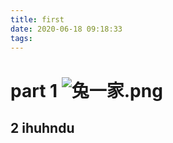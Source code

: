 ```yaml
---
title: first
date: 2020-06-18 09:18:33
tags:
---
```

# part 1 ![兔一家.png](https://i.loli.net/2020/06/18/ovTGus9X5eFK1ml.png)
## 2 ihuhndu